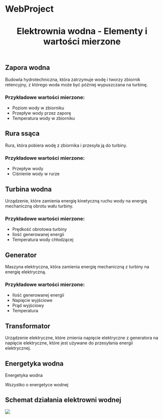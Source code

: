 # WebProject

<!DOCTYPE html>

<html lang="en" xmlns="http://www.w3.org/1999/xhtml">
<head>
    <meta charset="utf-8" />
    <title>Energetyka wodna</title>
</head>
<body>
    <meta charset="utf-8">
    <title>Elektrownia wodna - Elementy i wartości mierzone</title>
    </head>
    <body>
        <header>
            <h1>Elektrownia wodna - Elementy i wartości mierzone</h1>
        </header>
        <main>
            <section>
                <h2>Zapora wodna</h2>
                <p>Budowla hydrotechniczna, która zatrzymuje wodę i tworzy zbiornik retencyjny, z którego woda może być później wypuszczana na turbinę.</p>
                <h3>Przykładowe wartości mierzone:</h3>
                <ul>
                    <li>Poziom wody w zbiorniku</li>
                    <li>Przepływ wody przez zaporę</li>
                    <li>Temperatura wody w zbiorniku</li>
                </ul>
            </section>
            <section>
                <h2>Rura ssąca</h2>
                <p>Rura, która pobiera wodę z zbiornika i przesyła ją do turbiny.</p>
                <h3>Przykładowe wartości mierzone:</h3>
                <ul>
                    <li>Przepływ wody</li>
                    <li>Ciśnienie wody w rurze</li>
                </ul>
            </section>
            <section>
                <h2>Turbina wodna</h2>
                <p>Urządzenie, które zamienia energię kinetyczną ruchu wody na energię mechaniczną obrotu wału turbiny.</p>
                <h3>Przykładowe wartości mierzone:</h3>
                <ul>
                    <li>Prędkość obrotowa turbiny</li>
                    <li>Ilość generowanej energii</li>
                    <li>Temperatura wody chłodzącej</li>
                </ul>
            </section>
            <section>
                <h2>Generator</h2>
                <p>Maszyna elektryczna, która zamienia energię mechaniczną z turbiny na energię elektryczną.</p>
                <h3>Przykładowe wartości mierzone:</h3>
                <ul>
                    <li>Ilość generowanej energii</li>
                    <li>Napięcie wyjściowe</li>
                    <li>Prąd wyjściowy</li>
                    <li>Temperatura</li>
                </ul>
            </section>
            <section>
                <h2>Transformator</h2>
                <p>Urządzenie elektryczne, które zmienia napięcie elektryczne z generatora na napięcie elektryczne, które jest używane do przesyłania energii elektrycznej.</p>
                <h1>Energetyka wodna</h1>
                <p>Energetyka wodna</p>
                <p>Wszystko o energetyce wodnej</p>
                <h2>Schemat działania elektrowni wodnej</h2>
                <img src="http://agroenergetyka.pl/articles/119/elektrownia_wodna.jpg" />
    </body>
</html>

